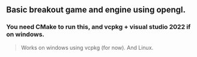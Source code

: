 ## Basic breakout game and engine using opengl.

### You need CMake to run this, and vcpkg + visual studio 2022 if on windows.

> Works on windows using vcpkg (for now). And Linux.
